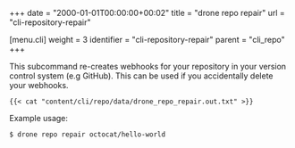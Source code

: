 +++
date = "2000-01-01T00:00:00+00:02"
title = "drone repo repair"
url = "cli-repository-repair"

[menu.cli]
  weight = 3
  identifier = "cli-repository-repair"
  parent = "cli_repo"
+++

This subcommand re-creates webhooks for your repository in your version control system (e.g GitHub). This can be used if you accidentally delete your webhooks.

```text
{{< cat "content/cli/repo/data/drone_repo_repair.out.txt" >}}
```

Example usage:

```text
$ drone repo repair octocat/hello-world
```

